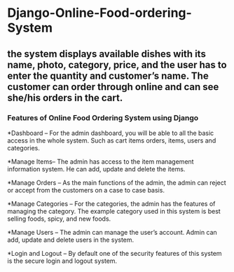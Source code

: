 # Django-Online-Food-ordering-System
## the system displays available dishes with its name, photo, category, price, and the user has to enter the quantity and customer’s name. The customer can order through online and can see she/his orders in the cart.

### Features of Online Food Ordering System using Django

*Dashboard – For the admin dashboard, you will be able to all the basic access in the whole system. Such as cart items orders, items, users and categories.

*Manage Items– The admin has access to the item management information system. He can add, update and delete the items.

*Manage Orders – As the main functions of the admin, the admin can reject or accept from the customers on a case to case basis.

*Manage Categories – For the categories, the admin has the features of managing the category. The example category used in this system is best selling foods, spicy, and new foods.

*Manage Users – The admin can manage the user’s account. Admin can add, update and delete users in the system.

*Login and Logout – By default one of the security features of this system is the secure login and logout system.

